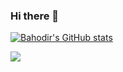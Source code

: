 ### Hi there 👋
[![Bahodir's GitHub stats](https://github-readme-stats.vercel.app/api?username=bahodir8586&count_private=true&show_icons=true&hide=stars)](https://github.com/anuraghazra/github-readme-stats)

[![](https://raw.githubusercontent.com/Bahodir8586/Bahodir8586/master/profile-summary-card-output/github_dark/0-profile-details.svg)](https://github.com/vn7n24fzkq/github-profile-summary-cards)
